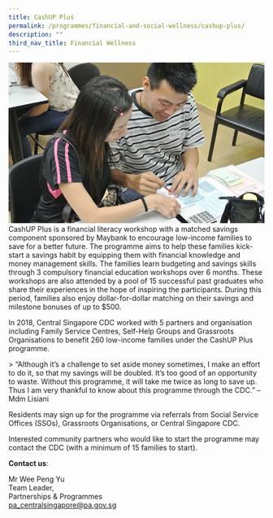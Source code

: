 ```yaml
---
title: CashUP Plus
permalink: /programmes/financial-and-social-wellness/cashup-plus/
description: ""
third_nav_title: Financial Wellness
---
```

![CashUP Plus](/images/Programmes/cashup-family-savers.jpg)
CashUP Plus is a financial literacy workshop with a matched savings component sponsored by&nbsp;Maybank&nbsp;to encourage low-income families to save for a better future. The programme aims to help these families kick-start a savings habit by equipping them with financial knowledge and money management skills. The families learn budgeting and savings skills through 3 compulsory financial education workshops over 6 months. These workshops are also attended by a pool of 15 successful past graduates who share their experiences in the hope of inspiring the participants. During this period, families also enjoy dollar-for-dollar matching on their savings and milestone bonuses of up to $500.

In 2018, Central Singapore CDC worked with 5 partners and organisation including Family Service Centres, Self-Help Groups and Grassroots Organisations to benefit 260 low-income families under the CashUP Plus programme.

&gt; “Although it’s a challenge to set aside money sometimes, I make an effort to do it, so that my savings will be doubled. It’s too good of an opportunity to waste. Without this programme, it will take me twice as long to save up. Thus I am very thankful to know about this programme through the CDC.” – Mdm Lisiani

Residents may sign up for the programme via referrals from Social Service Offices (SSOs), Grassroots Organisations, or Central Singapore CDC.

Interested community partners who would like to start the programme may contact the CDC (with a minimum of 15 families to start).

**Contact us**:

Mr Wee Peng Yu <br>
Team Leader,&nbsp;  
Partnerships &amp; Programmes  
[pa\_centralsingapore@pa.gov.sg](mailto:pa_centralsingapore@pa.gov.sg)